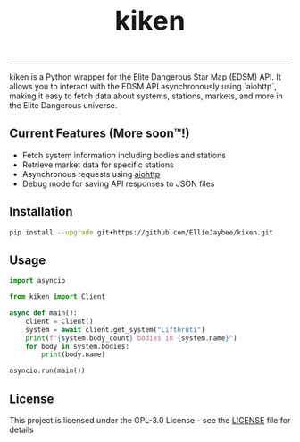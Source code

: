<p align="center" style="font-size: xxx-large;"><b>kiken</b></p><p align="center">
<hr/>
kiken is a Python wrapper for the Elite Dangerous Star Map (EDSM) API. It allows you to interact with the EDSM API asynchronously using `aiohttp`, making it easy to fetch data about systems, stations, markets, and more in the Elite Dangerous universe.
</p>

## Current Features (More soon™️!)

- Fetch system information including bodies and stations
- Retrieve market data for specific stations
- Asynchronous requests using [aiohttp](https://docs.aiohttp.org/en/stable/)
- Debug mode for saving API responses to JSON files

## Installation

```sh
pip install --upgrade git+https://github.com/EllieJaybee/kiken.git
```

## Usage

```py
import asyncio

from kiken import Client

async def main():
    client = Client()
    system = await client.get_system("Lifthruti")
    print(f"{system.body_count} bodies in {system.name}")
    for body in system.bodies:
        print(body.name)

asyncio.run(main())
```

## License

This project is licensed under the GPL-3.0 License - see the [LICENSE](LICENSE) file for details
